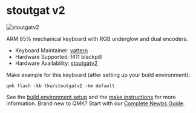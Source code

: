 # stoutgat v2

![stoutgatv2](https://i.imgur.com/CCiP2Ffl.jpg)

ARM 65% mechanical keyboard with RGB underglow and dual encoders.

* Keyboard Maintainer: [vattern](https://github.com/vattern)
* Hardware Supported: f411 blackpill
* Hardware Availability: [stoutgatv2](https://github.com/vattern/stoutgatv2)

Make example for this keyboard (after setting up your build environment):

    qmk flash -kb tkw/stoutgatv2 -km default

See the [build environment setup](https://docs.qmk.fm/#/getting_started_build_tools) and the [make instructions](https://docs.qmk.fm/#/getting_started_make_guide) for more information. Brand new to QMK? Start with our [Complete Newbs Guide](https://docs.qmk.fm/#/newbs).
